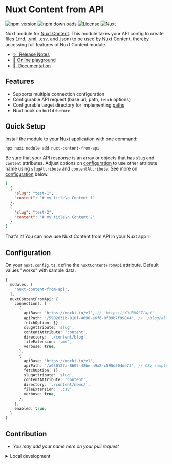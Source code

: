 # Nuxt Content from API

[![npm version][npm-version-src]][npm-version-href]
[![npm downloads][npm-downloads-src]][npm-downloads-href]
[![License][license-src]][license-href]
[![Nuxt][nuxt-src]][nuxt-href]

Nuxt module for [Nuxt Content](https://content.nuxt.com/).
This module takes your API config to create files (.md, .yml, .csv, and .json) to be used by Nuxt Content, thereby accessing full features of Nuxt Content module.

- [✨ &nbsp;Release Notes](https://github.com/marlocorridor/nuxt-content-from-api/blob/main/CHANGELOG.md)
- [🏀 Online playground](https://stackblitz.com/github/marlocorridor/nuxt-content-from-api?file=playground%2Fapp.vue)
- [📖 &nbsp;Documentation](https://github.com/marlocorridor/nuxt-content-from-api/blob/main/README.md)

## Features

<!-- Highlight some of the features your module provide here -->
- Supports multiple connection configuration
- Configurable API request (base url, path, `fetch` options)
- Configurable target directory for implementing [paths](https://content.nuxt.com/usage/content-directory#paths)
- Nuxt hook on `build:before`

## Quick Setup

Install the module to your Nuxt application with one command:

```bash
npx nuxi module add nuxt-content-from-api
```

Be sure that your API response is an array or objects that has `slug` and `content` attributes.
Adjust options on [configuration](?tab=readme-ov-file#configuration) to use other attribute name using `slugAttribute` and `contentAttribute`. See more on [configuration](?tab=readme-ov-file#configuration) below.

```json
[
  {
    "slug": "test-1",
    "content": "# my title\n Content 1"
  },
  {
    "slug": "test-2",
    "content": "# my title\n Content 2"
  }
]
```

That's it! You can now use Nuxt Content from API in your Nuxt app ✨

## Configuration

On your `nuxt.config.ts`,  define the `nuxtContentFromApi` attribute. Default values "works" with sample data.

```ts
{
  modules: [
    'nuxt-content-from-api',
  ],
  nuxtContentFromApi: {
    connections: [
      {
        apiBase: 'https://mocki.io/v1', // 'https://YOURHOST/api',
        apiPath: '/5902631b-810f-4696-a6f6-0f89b7f99844', // '/blog/all'
        fetchOption: {},
        slugAttribute: 'slug',
        contentAttribute: 'content',
        directory: './content/blog',
        fileExtension: '.md',
        verbose: true,
      },
      {
        apiBase: 'https://mocki.io/v1',
        apiPath: '/a630127a-8605-42be-a9a2-c595d504de73', // CSV sample
        fetchOption: {},
        slugAttribute: 'slug',
        contentAttribute: 'content',
        directory: './content/news/',
        fileExtension: '.csv',
        verbose: true,
      },
    ],
    enabled: true,
  }
}
```

## Contribution

- *You may add your name here on your pull request*

<details>
  <summary>Local development</summary>
  
  ```bash
  # Install dependencies
  npm install
  
  # Generate type stubs
  npm run dev:prepare
  
  # Develop with the playground
  npm run dev
  
  # Build the playground
  npm run dev:build
  
  # Run ESLint
  npm run lint
  
  # Run Vitest
  npm run test
  npm run test:watch
  
  # Release new version
  npm run release
  ```

</details>


<!-- Badges -->
[npm-version-src]: https://img.shields.io/npm/v/nuxt-content-from-api/latest.svg?style=flat&colorA=020420&colorB=00DC82
[npm-version-href]: https://npmjs.com/package/nuxt-content-from-api

[npm-downloads-src]: https://img.shields.io/npm/dm/nuxt-content-from-api.svg?style=flat&colorA=020420&colorB=00DC82
[npm-downloads-href]: https://npm.chart.dev/nuxt-content-from-api

[license-src]: https://img.shields.io/npm/l/nuxt-content-from-api.svg?style=flat&colorA=020420&colorB=00DC82
[license-href]: https://npmjs.com/package/nuxt-content-from-api

[nuxt-src]: https://img.shields.io/badge/Nuxt-020420?logo=nuxt.js
[nuxt-href]: https://nuxt.com
